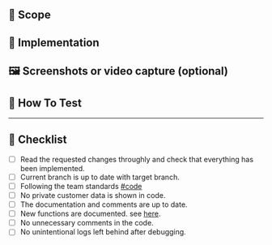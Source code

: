 ## 🎯 Scope

<!--

Brief description of WHAT you're doing and WHY. Also this is where to link the jira/github issue
Example: [Ticket](https://productivemobile.atlassian.net/jira/software/c/projects/CSB/issues/xxx/)

-->

## 🌱 Implementation

<!--

Some description of HOW you achieved it. Perhaps give a high level description of the program flow.
 - Why some change were necessary
 - Did you need to refactor anything?
 - Trade-offs?
 - Is there anything reviewers need to pay attention to during the review?

-->

## 🖼️ Screenshots or video capture (optional)

<!--

If the PR requires adding screenshots to showcase visual changes this is where to add them.

-->

## 🧪 How To Test

<!--

The "How To Test" section can look something like this:
- Browse to https://www.google.com/
- Start skill
- Fill in test data

-->

---

## 🏁 Checklist

<!--

This section is for the reviewers, please do not touch it
Go over all the following points, and put ´x´ in all the boxes that apply.

-->

- [ ] Read the requested changes throughly and check that everything has been implemented.
- [ ] Current branch is up to date with target branch.
- [ ] Following the team standards [#code](https://coda.io/d/CS-Team-Engineering-Processes_drG9bXq7N6M/Code-standards-and-patterns_suVCR)
- [ ] No private customer data is shown in code.
- [ ] The documentation and comments are up to date.
- [ ] New functions are documented. see [here](https://developer.wordpress.org/coding-standards/inline-documentation-standards/javascript/).
- [ ] No unnecessary comments in the code.
- [ ] No unintentional logs left behind after debugging.
